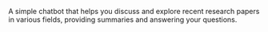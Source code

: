 A simple chatbot that helps you discuss and explore recent research papers in various fields, providing summaries and answering your questions.
